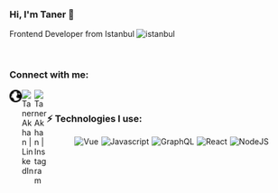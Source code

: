 <!--
**tanerakhan/tanerakhan** is a ✨ _special_ ✨ repository because its `README.md` (this file) appears on your GitHub profile.

Here are some ideas to get you started:

- 🔭 I’m currently working on ...
- 🌱 I’m currently learning ...
- 👯 I’m looking to collaborate on ...
- 🤔 I’m looking for help with ...
- 💬 Ask me about ...
- 📫 How to reach me: ...
- 😄 Pronouns: ...
- ⚡ Fun fact: ...
-->

### Hi, I'm Taner 👋

Frontend Developer from Istanbul <img width="13" style="max-width: 100%" alt="istanbul" src="https://camo.githubusercontent.com/1a97be9faa4d1fc5e05b06a4012a818d8b804e0b/68747470733a2f2f696d6167652e666c617469636f6e2e636f6d2f69636f6e732f7376672f3934302f3934303136342e737667" /> 

<br />

### Connect with me: 

<a href="https://tanerakhan.com" target="_blank"><img align="left" alt="Taner Akhan | Web Site" width="22px" style="max-width:100%" src="https://raw.githubusercontent.com/iconic/open-iconic/master/svg/globe.svg" /></a>
<a href="https://linkedin.com/tanerakhan" target="_blank"><img align="left" alt="Taner Akhan | LinkedIn" width="22px" style="max-width:100%" src="https://cdn.jsdelivr.net/npm/simple-icons@v3/icons/linkedin.svg" /></a>
<a href="https://instagram.com/tanerakhan" target="_blank"><img align="left" alt="Taner Akhan | Instagram" width="22px" style="max-width:100%" src="https://cdn.jsdelivr.net/npm/simple-icons@v3/icons/instagram.svg" /></a>

<br />

### ⚡ Technologies I use:

<div style="display: flex; justify-content: center;  ">
<img style="padding-left: 5px" alt="Vue" src="https://img.shields.io/badge/Vue-%E2%81%AD%E2%81%AD%E2%81%AD-purple" /> 
<img style="padding-left: 5px" alt="Javascript" src="https://img.shields.io/badge/Javascript-%E2%81%AD%E2%81%AD%E2%81%AD-yellow" /> 
<img style="padding-left: 5px" alt="GraphQL" src="https://img.shields.io/badge/GraphQL-%E2%81%AD%E2%81%AD%E2%81%AD-purple" /> 
<img style="padding-left: 5px" alt="React" src="https://img.shields.io/badge/React-%E2%81%AD%E2%81%AD%E2%81%AD-blue" /> 
<img style="padding-left: 5px" alt="NodeJS" src="https://img.shields.io/badge/Node.JS-%E2%81%AD%E2%81%AD%E2%81%AD-green" /> 
</div>
